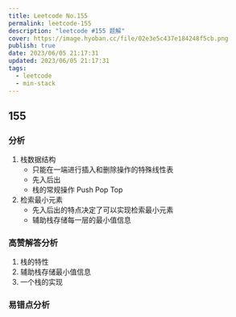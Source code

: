 ```yaml
---
title: Leetcode No.155
permalink: leetcode-155
description: "leetcode #155 题解"
cover: https://image.hyoban.cc/file/02e3e5c437e184248f5cb.png
publish: true
date: 2023/06/05 21:17:31
updated: 2023/06/05 21:17:31
tags:
  - leetcode
  - min-stack
---
```


## 155

### 分析

1. 栈数据结构
    * 只能在一端进行插入和删除操作的特殊线性表
    * 先入后出
    * 栈的常规操作 Push Pop Top
2. 检索最小元素
    * 先入后出的特点决定了可以实现检索最小元素
    * 辅助栈存储每一层的最小值信息

### 高赞解答分析

1. 栈的特性
2. 辅助栈存储最小值信息
3. 一个栈的实现

### 易错点分析
